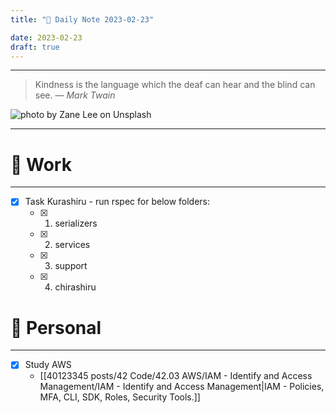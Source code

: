 ```yaml
---
title: "🌱 Daily Note 2023-02-23"

date: 2023-02-23
draft: true
---
```



---

> Kindness is the language which the deaf can hear and the blind can see.
> — <cite>Mark Twain</cite>

![photo by Zane Lee on Unsplash](https://images.unsplash.com/photo-1578261984699-4da3d64ce527?crop=entropy&cs=tinysrgb&fm=jpg&ixid=MnwzNjM5Nzd8MHwxfHJhbmRvbXx8fHx8fHx8fDE2NzcxMzI2MjA&ixlib=rb-4.0.3&q=80&w=500&h=500)

---


# 💼 Work
---
- [x] Task Kurashiru - run rspec for below folders:
	- [x] 1. serializers
	- [x] 2. services
	- [x] 3. support
	- [x] 4. chirashiru


# 🌱 Personal
---
- [x] Study AWS
	-  [[40123345 posts/42 Code/42.03 AWS/IAM - Identify and Access Management/IAM - Identify and Access Management|IAM - Policies, MFA, CLI, SDK, Roles, Security Tools.]]
